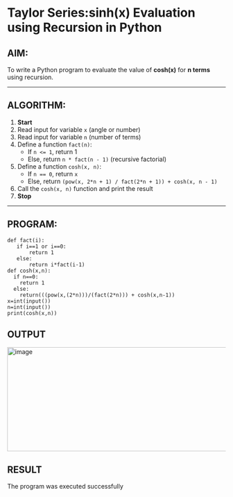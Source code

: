 #  Taylor Series:sinh(x) Evaluation using Recursion in Python

##  AIM:
To write a Python program to evaluate the value of **cosh(x)** for **n terms** using recursion.

---

##  ALGORITHM:

1. **Start**
2. Read input for variable `x` (angle or number)
3. Read input for variable `n` (number of terms)
4. Define a function `fact(n)`:
   - If `n <= 1`, return 1
   - Else, return `n * fact(n - 1)` (recursive factorial)
5. Define a function `cosh(x, n)`:
   - If `n == 0`, return `x`
   - Else, return `(pow(x, 2*n + 1) / fact(2*n + 1)) + cosh(x, n - 1)`
6. Call the `cosh(x, n)` function and print the result
7. **Stop**

---

##  PROGRAM:

```
def fact(i):
   if i==1 or i==0:
       return 1
   else:
       return i*fact(i-1)
def cosh(x,n):
  if n==0:
    return 1
  else:
    return(((pow(x,(2*n)))/(fact(2*n))) + cosh(x,n-1))
x=int(input())
n=int(input())
print(cosh(x,n))
```

## OUTPUT
<img width="582" height="240" alt="image" src="https://github.com/user-attachments/assets/986593d2-db8e-4f70-9fbf-415c34b25adc" />

## RESULT
The program was executed successfully
